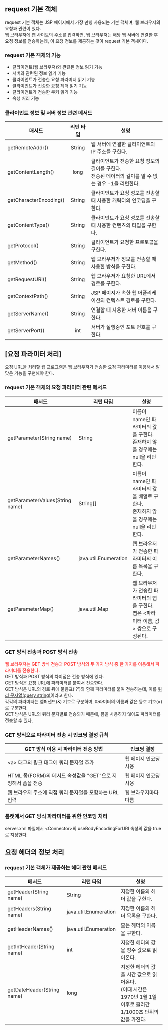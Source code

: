 

## request 기본 객체

request 기본 객체는 JSP 페이지에서 가장 만힝 사용되는 기본 객체며, 웹 브라우저의 요청과 관련이 있다.<br>웹 브라우저에 웹 사이트의 주소를 입력하면, 웹 브라우저는 해당 웹 서버에 연결한 후 요청 정보를 전송하는데, 이 요청 정보를 제공하는 것이 request 기본 객체이다.

### request 기본 객체의 기능

- 클라이언트(웹 브라우저)와 관련된 정보 읽기 기능
- 서버와 관련된 정보 읽기 기능
- 클라이언트가 전송한 요청 파라미터 읽기 기능
- 클라이언트가 전송한 요청 헤더 읽기 기능
- 클라이언트가 전송한 쿠키 읽기 기능
- 속성 처리 기능

### 클라이언트 정보 및 서버 정보 관련 메서드

| 매서드                 | 리턴 타입 | 설명                                                         |
| ---------------------- | :-------: | ------------------------------------------------------------ |
| getRemoteAddr()        |  String   | 웹 서버에 연결한 클라이언트의 IP 주소를 구한다.              |
| getContentLength()     |   long    | 클라이언트가 전송한 요청 정보의 길이를 구한다.<br>전송된 데이터의 길이를 알 수 없는 경우 -1을 리턴한다. |
| getCharacterEncoding() |  String   | 클라이언트가 요청 정보를 전송할 때 사용한 캐릭터의 인코딩을 구한다. |
| getContentType()       |  String   | 클라이언트가 요청 정보를 전송할 때 사용한 컨텐츠의 타입을 구한다. |
| getProtocol()          |  String   | 클라이언트가 요청한 프로토콜을 구한다.                       |
| getMethod()            |  String   | 웹 브라우저가 정보를 전송할 때 사용한 방식을 구한다.         |
| getRequestURI()        |  String   | 웹 브라우저가 요청한 URL에서 경로를 구한다.                  |
| getContextPath()       |  String   | JSP 페이지가 속한 웹 어플리케이션의 컨텍스트 경로를 구한다.  |
| getServerName()        |  String   | 연결할 때 사용한 서버 이름을 구한다.                         |
| getServerPort()        |    int    | 서버가 실행중인 포트 번호를 구한다.                          |

## [요청 파라미터 처리]

요청 URL을 처리할 웹 프로그램은 웹 브라우저가 전송한 요청 파라미터를 이용해서 알맞은 기능을 구현해야 한다.

### request 기본 객체의 요청 파라미터 관련 메서드

| 매서드                          | 리턴 타입             | 설명                                                         |
| ------------------------------- | --------------------- | ------------------------------------------------------------ |
| getParameter(String name)       | String                | 이름이 name인 파라미터의 값을 구한다.<br>존재하지 않을 경우에는 null을 리턴한다. |
| getParameterValues(String name) | String[]              | 이름이 name인 파라미터의 값을 배열로 구한다.<br/>존재하지 않을 경우에는 null을 리턴한다. |
| getParameterNames()             | java.util.Enumeration | 웹 브라우저가 전송한 파라미터의 이름 목록을 구한다.          |
| getParameterMap()               | java.util.Map         | 웹 브라우저가 전송한 파라미터의 맵을 구한다.<br>맵은 <파라미터 이름, 값> 쌍으로 구성된다. |

### GET 방식 전송과 POST 방식 전송

<span style="color:red">웹 브라우저는 GET 방식 전송과 POST 방식의 두 가지 방식 중 한 가지를 이용해서 파라미터를 전송한다.</span><br>GET 방식과 POST 방식의 차이점은 전송 방식에 있다.<br>GET 방식은 요청 URL에 파라미터를 붙여서 전송한다.<br>GET 방식은 URL의 경로 뒤에 물음표('?')와 함께 파라미터를 붙여 전송하는데, 이를 <u>쿼리 문자열(query string)</u>이라고 한다.<br>각각의 파라미터는 앰퍼샌드(&) 기호로 구분하며, 파라미터의 이름과 값은 등호 기호(=)로 구분한다.<br>GET 방식은 URL의 쿼리 문자열로 전송되기 때문에, 폼을 사용하지 않아도 파라미터를 전송할 수 있다.

### GET 방식으로 파라미터 전송 시 인코딩 결정 규칙

| GET 방식 이용 시 파라미터 전송 방법                          | 인코딩 결정           |
| ------------------------------------------------------------ | --------------------- |
| \<a\> 태그의 링크 태그에 쿼리 문자열 추가                    | 웹 페이지 인코딩 사용 |
| HTML 폼(FORM)의 메서드 속성값을 "GET"으로 지정해서 폼을 전송 | 웹 페이지 인코딩 사용 |
| 웹 브라우저 주소에 직접 쿼리 문자열을 포함하는 URL 입력      | 웹 브라우저마다 다름  |

### 톰캣에서 GET 방식 파라미터를 위한 인코딩 처리

server.xml 파일에서 \<Connector\>의 useBodyEncodingForURI 속성의 값을 true로 지정한다.

## 요청 헤더의 정보 처리

### request 기본 객체가 제공하는 헤더 관련 메서드

| 메서드                     | 리턴 타입             | 설명                                                         |
| -------------------------- | --------------------- | ------------------------------------------------------------ |
| getHeader(String name)     | String                | 지정한 이름의 헤더 값을 구한다.                              |
| getHeaders(String name)    | java.util.Enumeration | 지정한 이름의 헤더 목록을 구한다.                            |
| getHeaderNames()           | java.util.Enumeration | 모든 헤더의 이름을 구한다.                                   |
| getIntHeader(String name)  | int                   | 지정한 헤더의 값을 정수 값으로 읽어온다.                     |
| getDateHeader(String name) | long                  | 지정한 헤더의 값을 시간 값으로 읽어온다.<br>(이때 시간은 1970년 1월 1일 이후로 흘러간 1/1000초 단위의 값을 가진다. |


